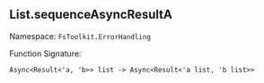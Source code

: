 ## List.sequenceAsyncResultA

Namespace: `FsToolkit.ErrorHandling`

Function Signature:

```
Async<Result<'a, 'b>> list -> Async<Result<'a list, 'b list>>
```
